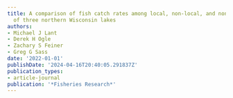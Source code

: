 ```yaml
---
title: A comparison of fish catch rates among local, non-local, and non-resident anglers
  of three northern Wisconsin lakes
authors:
- Michael J Lant
- Derek H Ogle
- Zachary S Feiner
- Greg G Sass
date: '2022-01-01'
publishDate: '2024-04-16T20:40:05.291837Z'
publication_types:
- article-journal
publication: '*Fisheries Research*'
---
```

